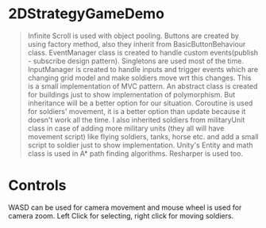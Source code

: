 # 2DStrategyGameDemo
 
> Infinite Scroll is used with object pooling.
> Buttons are created by using factory method, also they inherit from BasicButtonBehaviour class.
> EventManager class is created to handle custom events(publish - subscribe design pattern).
> Singletons are used most of the time.
> InputManager is created to handle inputs and trigger events which are changing grid model and make soldiers move wrt this changes. This is a small implementation of MVC pattern.
> An abstract class is created for buildings just to show implementation of polymorphism. But inheritance will be a better option for our situation.
> Coroutine is used for soldiers' movement, it is a better option than update because it doesn't work all the time.
> I also inherited soldiers from militaryUnit class in case of adding more military units (they all will have movement script) like flying soldiers, tanks, horse etc. and add a small script to soldier just to show implementation.
> Unity's Entity and math class is used in A* path finding algorithms. 
> Resharper is used too.

# Controls

WASD can be used for camera movement and mouse wheel is used for camera zoom.
Left Click for selecting, right click for moving soldiers.

